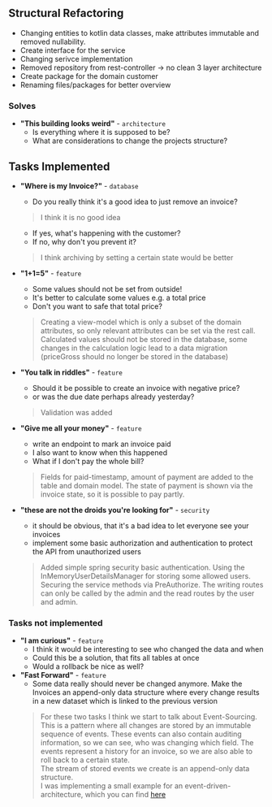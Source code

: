 ## Structural Refactoring
* Changing entities to kotlin data classes, make attributes immutable and removed nullability.
* Create interface for the service 
* Changing serivce implementation
* Removed repository from rest-controller -> no clean 3 layer architecture
* Create package for the domain customer
* Renaming files/packages for better overview

### Solves
* **"This building looks weird"** - `architecture`
    - Is everything where it is supposed to be?
    - What are considerations to change the projects structure?


## Tasks Implemented
- **"Where is my Invoice?"** - `database`
  - Do you really think it's a good idea to just remove an invoice?
  > I think it is no good idea
  - If yes, what's happening with the customer?
  - If no, why don't you prevent it?
  > I think archiving by setting a certain state would be better

- **"1+1=5"** - `feature`
  - Some values should not be set from outside!
  - It's better to calculate some values  e.g. a total price
  - Don't you want to safe that total price?
   > Creating a view-model which is only a subset of the domain attributes, so
     only relevant attributes can be set via the rest call.
     Calculated values should not be stored in the database, some changes in the calculation
     logic lead to a data migration (priceGross should no longer be stored in the database)
 
- **"You talk in riddles"** - `feature`
  - Should it be possible to create an invoice with negative price?
  - or was the due date perhaps already yesterday?
   > Validation was added

- **"Give me all your money"** - `feature`
  - write an endpoint to mark an invoice paid
  - I also want to know when this happened
  - What if I don't pay the whole bill?
  > Fields for paid-timestamp, amount of payment are added to the table and domain model.
    The state of payment is shown via the invoice state, so it is possible to pay partly.

- **"these are not the droids you're looking for"** - `security`
  - it should be obvious, that it's a bad idea to let everyone see your invoices
  - implement some basic authorization and authentication to protect the API from unauthorized users 
  > Added simple spring security basic authentication. Using the InMemoryUserDetailsManager for storing some allowed
  > users. Securing the service methods via PreAuthorize. The writing routes can only be called by the admin and the read
  > routes by the user and admin.

### Tasks not implemented
- **"I am curious"** - `feature`
  - I think it would be interesting to see who changed the data and when
  - Could this be a solution, that fits all tables at once
  - Would a rollback be nice as well?
- **"Fast Forward"** - `feature`
  - Some data really should never be changed anymore. Make the Invoices an append-only data structure
    where every change results in a new dataset which is linked to the previous version
  > For these two tasks I think we start to talk about Event-Sourcing. This is a pattern where all changes are stored
  > by an immutable sequence of events. These events can also contain auditing information, so we can see, who was
  > changing which field. The events represent a history for an invoice, so we are also able to roll back to a certain
  > state. \
  > The stream of stored events we create is an append-only data structure. \
  > I was implementing a small example for an event-driven-architecture, which you can find [here](https://github.com/christophHelbing/event-sourcing-example)
 
 